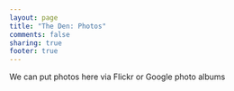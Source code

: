 ```yaml
---
layout: page
title: "The Den: Photos"
comments: false
sharing: true
footer: true
---
```


We can put photos here via Flickr or Google photo albums